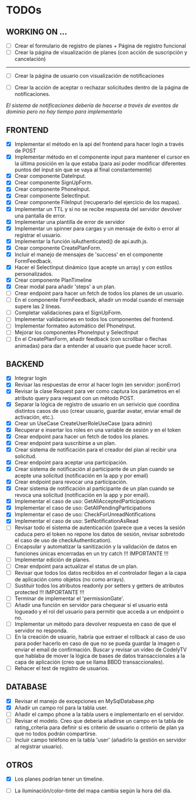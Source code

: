 # TODOs

## WORKING ON ...
- [ ] Crear el formulario de registro de planes + Página de registro funcional
- [ ] Crear la página de visualización de planes (con acción de suscripción y cancelación)
--------
- [ ] Crear la página de usuario con visualización de notificaciones
- [ ] Crear la acción de aceptar o rechazar solicitudes dentro de la página de notificaciones.


*El sistema de notificaciones debería de hacerse a través de eventos de dominio pero no hay
tiempo para implementarlo*

## FRONTEND
- [x] Implementar el método en la api del frontend para hacer login a través de POST
- [x] Implementar método en el componente input para mantener el cursor en la última posición en la que estaba (para así poder modificar diferentes puntos del input sin que se vaya al final constantemente)
- [x] Crear componente DateInput.
- [x] Crear componente SignUpForm.
- [x] Crear componente PhoneInput.
- [x] Crear componente SelectInput.
- [x] Crear componente FileInput (recuperarlo del ejercicio de los mapas).
- [x] Implementar un TTL y si no se recibe respuesta del servidor devolver una pantalla de error.
- [x] Implementar una plantilla de error de servidor 
- [x] Implementar un spinner para cargas y un mensaje de éxito o error al registrar el usuario.
- [x] Implementar la función isAuthenticated() de api.auth.js.
- [x] Crear componente CreatePlanForm.
- [x] Incluir el manejo de mensajes de 'success' en el componente FormFeedback.
- [x] Hacer el SelectInput dinámico (que acepte un array) y con estilos personalizados.
- [x] Crear componente PlanTimeline
- [x] Crear modal para añadir 'steps' a un plan.
- [ ] Crear endpoint para hacer un fetch de todos los planes de un usuario.
- [ ] En el componente FormFeedback, añadir un modal cuando el mensaje supere las 2 líneas.
- [ ] Completar validaciones para el SignUpForm.
- [ ] Implementar validaciones en todos los componentes del frontend.
- [ ] Implementar formateo automático del PhoneInput.
- [ ] Mejorar los componentes PhoneInput y SelectInput
- [ ] En el CreatePlanForm, añadir feedback (con scrollbar o flechas animadas) para dar a entender al usuario que puede hacer scroll.

## BACKEND
- [x] Integrar login
- [x] Revisar las respuestas de error al hacer login (en servidor: jsonError)
- [x] Revisar la clase Request para ver como captura los parámetros en el atributo query para request con un método POST.
- [x] Separar la lógica de registro de usuario en un serivicio que coordina distintos casos de uso (crear usuario, guardar avatar, enviar email de activación, etc.).
- [x] Crear un UseCase CreateUserRoleUseCase (para admin)
- [x] Recuperar e insertar los roles en una variable de sesión y en el token
- [x] Crear endpoint para hacer un fetch de todos los planes.
- [x] Crear endpoint para suscribirse a un plan.
- [x] Crear sistema de notificación para el creador del plan al recibir una solicitud.
- [x] Crear endpoint para aceptar una participación.
- [x] Crear sistema de notificación al participante de un plan cuando se acepte una solicitud (notificación en la app y por email)
- [x] Crear endpoint para revocar una participación.
- [x] Crear sistema de notificación al participante de un plan cuando se revoca una solicitud (notificación en la app y por email).
- [x] Implementar el caso de uso: GetAllAcceptedParticipations
- [x] Implementar el caso de uso: GetAllPendingParticipations
- [x] Implementar el caso de uso: CheckForUnreadNotifications
- [x] Implementar el caso de uso: SetNotificationAsRead
- [ ] Revisar todo el sistema de autenticación (parece que a veces la sesión caduca pero el token no repone los datos de sesión, revisar sobretodo el caso de uso de checkAuthentication).
- [ ] Encapsular y automatizar la sanitización y la validación de datos en funciones únicas encerradas en un try catch !!! IMPORTANTE !!!
- [ ] Implementar edición de planes.
- [ ] Crear endpoint para actualizar el status de un plan.
- [ ] Revisar que todos los datos recibidos en el controlador llegan a la capa de aplicación como objetos (no como arrays).
- [ ] Sustituir todos los atributos readonly por setters y getters de atributos protected !!! IMPORTANTE !!!
- [ ] Terminar de implementar el 'permissionGate'.
- [ ] Añadir una función en servidor para chequear si el usuario está logueado y el rol del usuario para permitir que acceda a un endpoint o no.
- [ ] Implementar un método para devolver respuesta en caso de que el servidor no responda.
- [ ] En la creación de usuario, habría que extraer el rollback al caso de uso para poder hacerlo en caso de que no se pueda guardar la imagen o enviar el email de confirmación. Buscar y revisar un vídeo de CodelyTV que hablaba de mover la lógica de bases de datos transaccionales a la capa de aplicación (creo que se llama BBDD transaccionales).
- [ ] Rehacer el test de registro de usuarios.

## DATABASE
- [x] Revisar el manejo de excepciones en MySqlDatabase.php
- [x] Añadir un campo rol para la tabla user.
- [ ] Añadir el campo phone a la tabla users e implementarlo en el servidor.
- [ ] Revisar el modelo. Creo que debería añadirse un campo en la tabla de rating_criteria para definir si es criterio de usuario o criterio de plan ya que no todos podrán compartirse.
- [ ] Incluir campo teléfono en la tabla 'user' (añadirlo la gestión en servidor al registrar usuario).

## OTROS
- [x] Los planes podrían tener un timeline.
- [ ] La iluminación/color-tinte del mapa cambia según la hora del día.



